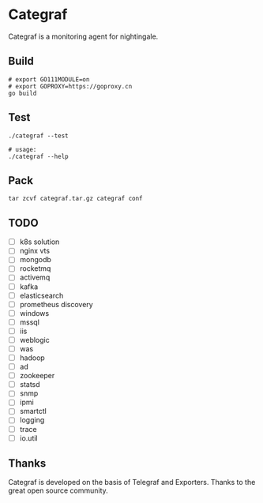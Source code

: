 # Categraf

Categraf is a monitoring agent for nightingale.

## Build

```shell
# export GO111MODULE=on
# export GOPROXY=https://goproxy.cn
go build
```

## Test

```shell
./categraf --test

# usage:
./categraf --help
```

## Pack

```shell
tar zcvf categraf.tar.gz categraf conf
```

## TODO

- [ ] k8s solution
- [ ] nginx vts
- [ ] mongodb
- [ ] rocketmq
- [ ] activemq
- [ ] kafka
- [ ] elasticsearch
- [ ] prometheus discovery
- [ ] windows
- [ ] mssql
- [ ] iis
- [ ] weblogic
- [ ] was
- [ ] hadoop
- [ ] ad
- [ ] zookeeper
- [ ] statsd
- [ ] snmp
- [ ] ipmi
- [ ] smartctl
- [ ] logging
- [ ] trace
- [ ] io.util

## Thanks

Categraf is developed on the basis of Telegraf and Exporters. Thanks to the great open source community.
